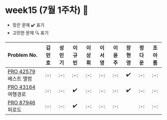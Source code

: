 # week15 (7월 1주차) :pencil:

- 맞은 문제 :heavy_check_mark: 표기
- 고민한 문제 :mag: 표기

| Problem No. | 김민호 | 성민기 | 이규빈 | 이상휘 | 이서영 | 이윤주 | 장현영 | 정다운 | 조아름 | 
| :-------------------------------------------------------------------------------------- | :----: | :----: | :----: | :----: | :----: | :----: | :----: | :----: | :----: |
| [PRO 42579](https://school.programmers.co.kr/learn/courses/30/lessons/42579) 베스트 앨범 |   :-:   |   :-:   |   :-:   |   :-:   |   :-:   |   :-:   |   :heavy_check_mark:   |   :-:   |   :-:   |
| [PRO 43164](https://school.programmers.co.kr/learn/courses/30/lessons/43164) 여행경로 |   :-:   |   :-:   |   :heavy_check_mark:   |   :-:   |   :-:   |   :-:   |   :heavy_check_mark:   |   :-:   |   :-:   |
| [PRO 87946](https://school.programmers.co.kr/learn/courses/30/lessons/87946) 피로도 |   :-:   |   :-:   |   :heavy_check_mark:   |   :-:   |   :-:   |   :-:   |      |   :-:   |   :-:   |
